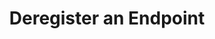 ---
title: Deregister an Endpoint
excerpt: >-
  Deregister a webhook endpoint for your application, it will stop receiving all
  events. You can also manage this in our dashboard portal under
  account/settings in docupanda website.
api:
  file: openapi (2).json
  operationId: delete_endpoint
hidden: false
---
